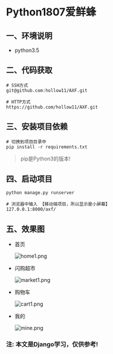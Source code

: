 # Python1807爱鲜蜂
## 一、环境说明
- python3.5

## 二、代码获取
```
# SSH方式
git@github.com:hollow11/AXF.git

# HTTP方式
https://github.com/hollow11/AXF.git
```

## 三、安装项目依赖
```
# 切换到项目目录中
pip install -r requirements.txt
```
> pip是Python3的版本!

## 四、启动项目
```
python manage.py runserver

# 浏览器中输入 【移动端项目，所以显示是小屏幕】
127.0.0.1:8000/axf/
```

## 五、效果图
- 首页

    ![home1.png](https://upload-images.jianshu.io/upload_images/1801379-3eee8cecbcafbc0a.png?imageMogr2/auto-orient/strip%7CimageView2/2/w/1240)

- 闪购超市

    ![market1.png](https://upload-images.jianshu.io/upload_images/1801379-17bf51ee3b697b83.png?imageMogr2/auto-orient/strip%7CimageView2/2/w/1240)

- 购物车

    ![cart1.png](https://upload-images.jianshu.io/upload_images/1801379-5093d8f588a2de58.png?imageMogr2/auto-orient/strip%7CimageView2/2/w/1240)

- 我的

    ![mine.png](https://upload-images.jianshu.io/upload_images/1801379-f6e65fe1c074da30.png?imageMogr2/auto-orient/strip%7CimageView2/2/w/1240)



### 注: 本文是Django学习，仅供参考!
